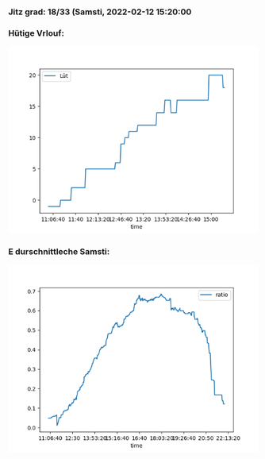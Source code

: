 ### Jitz grad: 18/33 (Samsti, 2022-02-12 15:20:00

### Hütige Vrlouf:
![Graph](Today.png)

### E durschnittleche Samsti:
![Graph](Samsti.png)